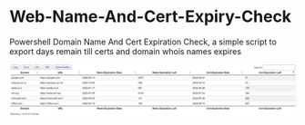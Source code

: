 # Web-Name-And-Cert-Expiry-Check
Powershell Domain Name And Cert Expiration Check, a simple script to export days remain till certs and domain whois names expires

![alt text](https://github.com/dvir001/Powershell-Domain-Name-And-Cert-Expiration-Check/blob/main/Pictures/Sample.jpg?raw=true)
